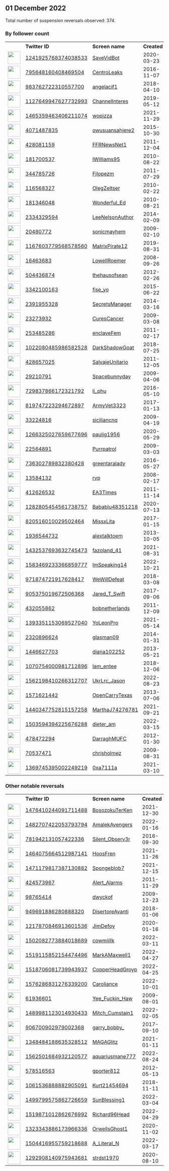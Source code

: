 
## 01 December 2022
Total number of suspension reversals observed: 374.

### By follower count
<table><tr><th></th><th align="left">Twitter ID</th><th align="left">Screen name</th>
<th align="left">Created</th><th align="left">Status</th><th align="left">Suspended</th><th align="left">Followers</th>
<tr><td><a href="https://pbs.twimg.com/profile_images/1241926401458143233/zlzR-MOo_normal.jpg"><img src="https://pbs.twimg.com/profile_images/1241926401458143233/zlzR-MOo_normal.jpg" width="40px" height="40px" align="center"/></a></td><td><a href="https://twitter.com/intent/user?user_id=1241925768374038533">1241925768374038533</a></td><td><a href="https://twitter.com/SaveVidBot">SaveVidBot</a></td><td>2020-03-23</td><td align="center"></td><td>2022-11-27</td><td>342019</td></tr>
<tr><td><a href="https://pbs.twimg.com/profile_images/795650363135291392/Yi4XDo_k_normal.jpg"><img src="https://pbs.twimg.com/profile_images/795650363135291392/Yi4XDo_k_normal.jpg" width="40px" height="40px" align="center"/></a></td><td><a href="https://twitter.com/intent/user?user_id=795648160408469504">795648160408469504</a></td><td><a href="https://twitter.com/CentroLeaks">CentroLeaks</a></td><td>2016-11-07</td><td align="center"></td><td>2022-11-16</td><td>323169</td></tr>
<tr><td><a href="https://pbs.twimg.com/profile_images/1145766756910321664/AWl1fkpe_normal.png"><img src="https://pbs.twimg.com/profile_images/1145766756910321664/AWl1fkpe_normal.png" width="40px" height="40px" align="center"/></a></td><td><a href="https://twitter.com/intent/user?user_id=983762722310557700">983762722310557700</a></td><td><a href="https://twitter.com/angelacif1">angelacif1</a></td><td>2018-04-10</td><td align="center"></td><td>2022-10-16</td><td>207738</td></tr>
<tr><td><a href="https://pbs.twimg.com/profile_images/1492581976922107908/3tQ43e33_normal.jpg"><img src="https://pbs.twimg.com/profile_images/1492581976922107908/3tQ43e33_normal.jpg" width="40px" height="40px" align="center"/></a></td><td><a href="https://twitter.com/intent/user?user_id=1127649947627732993">1127649947627732993</a></td><td><a href="https://twitter.com/ChannelInteres">ChannelInteres</a></td><td>2019-05-12</td><td align="center"></td><td>2022-07-18</td><td>52463</td></tr>
<tr><td><a href="https://pbs.twimg.com/profile_images/1598765760494862336/K0xt_MSP_normal.jpg"><img src="https://pbs.twimg.com/profile_images/1598765760494862336/K0xt_MSP_normal.jpg" width="40px" height="40px" align="center"/></a></td><td><a href="https://twitter.com/intent/user?user_id=1465359463406211074">1465359463406211074</a></td><td><a href="https://twitter.com/wopizza">wopizza</a></td><td>2021-11-29</td><td align="center"></td><td>2022-09-26</td><td>41565</td></tr>
<tr><td><a href="https://pbs.twimg.com/profile_images/1625497951467606018/Tu9qwLQb_normal.jpg"><img src="https://pbs.twimg.com/profile_images/1625497951467606018/Tu9qwLQb_normal.jpg" width="40px" height="40px" align="center"/></a></td><td><a href="https://twitter.com/intent/user?user_id=4071487835">4071487835</a></td><td><a href="https://twitter.com/owusuansahjere2">owusuansahjere2</a></td><td>2015-10-30</td><td align="center"></td><td>2022-11-24</td><td>38471</td></tr>
<tr><td><a href="https://pbs.twimg.com/profile_images/1673061660/landofthefree_normal.jpg"><img src="https://pbs.twimg.com/profile_images/1673061660/landofthefree_normal.jpg" width="40px" height="40px" align="center"/></a></td><td><a href="https://twitter.com/intent/user?user_id=428081159">428081159</a></td><td><a href="https://twitter.com/FFRNewsNet1">FFRNewsNet1</a></td><td>2011-12-04</td><td align="center"></td><td></td><td>37257</td></tr>
<tr><td><a href="https://pbs.twimg.com/profile_images/1005534851649245184/P7PuFCcm_normal.jpg"><img src="https://pbs.twimg.com/profile_images/1005534851649245184/P7PuFCcm_normal.jpg" width="40px" height="40px" align="center"/></a></td><td><a href="https://twitter.com/intent/user?user_id=181700537">181700537</a></td><td><a href="https://twitter.com/IWilliams95">IWilliams95</a></td><td>2010-08-22</td><td align="center"></td><td>2022-11-15</td><td>29997</td></tr>
<tr><td><a href="https://pbs.twimg.com/profile_images/569967508749574144/DDAySEE5_normal.jpeg"><img src="https://pbs.twimg.com/profile_images/569967508749574144/DDAySEE5_normal.jpeg" width="40px" height="40px" align="center"/></a></td><td><a href="https://twitter.com/intent/user?user_id=344785726">344785726</a></td><td><a href="https://twitter.com/Fjlopezm">Fjlopezm</a></td><td>2011-07-29</td><td align="center">🔒</td><td></td><td>23423</td></tr>
<tr><td><a href="https://pbs.twimg.com/profile_images/829878362696933376/BGQnhiwL_normal.jpg"><img src="https://pbs.twimg.com/profile_images/829878362696933376/BGQnhiwL_normal.jpg" width="40px" height="40px" align="center"/></a></td><td><a href="https://twitter.com/intent/user?user_id=116568327">116568327</a></td><td><a href="https://twitter.com/OlegZeltser">OlegZeltser</a></td><td>2010-02-22</td><td align="center"></td><td></td><td>22262</td></tr>
<tr><td><a href="https://pbs.twimg.com/profile_images/1618017591783571456/iPeWBc2d_normal.jpg"><img src="https://pbs.twimg.com/profile_images/1618017591783571456/iPeWBc2d_normal.jpg" width="40px" height="40px" align="center"/></a></td><td><a href="https://twitter.com/intent/user?user_id=181346048">181346048</a></td><td><a href="https://twitter.com/Wonderful_Ed">Wonderful_Ed</a></td><td>2010-08-21</td><td align="center"></td><td>2022-08-25</td><td>21236</td></tr>
<tr><td><a href="https://pbs.twimg.com/profile_images/1077023791811883013/J2243x6c_normal.jpg"><img src="https://pbs.twimg.com/profile_images/1077023791811883013/J2243x6c_normal.jpg" width="40px" height="40px" align="center"/></a></td><td><a href="https://twitter.com/intent/user?user_id=2334329594">2334329594</a></td><td><a href="https://twitter.com/LeeNelsonAuthor">LeeNelsonAuthor</a></td><td>2014-02-09</td><td align="center"></td><td></td><td>21161</td></tr>
<tr><td><a href="https://pbs.twimg.com/profile_images/1633205925661282304/kFtfQyID_normal.jpg"><img src="https://pbs.twimg.com/profile_images/1633205925661282304/kFtfQyID_normal.jpg" width="40px" height="40px" align="center"/></a></td><td><a href="https://twitter.com/intent/user?user_id=20480772">20480772</a></td><td><a href="https://twitter.com/sonicmayhem">sonicmayhem</a></td><td>2009-02-10</td><td align="center"></td><td></td><td>19997</td></tr>
<tr><td><a href="https://pbs.twimg.com/profile_images/1609963666870239238/0xdBkhlg_normal.jpg"><img src="https://pbs.twimg.com/profile_images/1609963666870239238/0xdBkhlg_normal.jpg" width="40px" height="40px" align="center"/></a></td><td><a href="https://twitter.com/intent/user?user_id=1167603779568578560">1167603779568578560</a></td><td><a href="https://twitter.com/MatrixPirate12">MatrixPirate12</a></td><td>2019-08-31</td><td align="center"></td><td>2022-06-22</td><td>19542</td></tr>
<tr><td><a href="https://pbs.twimg.com/profile_images/60752701/camel_normal.jpg"><img src="https://pbs.twimg.com/profile_images/60752701/camel_normal.jpg" width="40px" height="40px" align="center"/></a></td><td><a href="https://twitter.com/intent/user?user_id=16463683">16463683</a></td><td><a href="https://twitter.com/LowellRoemer">LowellRoemer</a></td><td>2008-09-26</td><td align="center"></td><td></td><td>17204</td></tr>
<tr><td><a href="https://pbs.twimg.com/profile_images/1266011370547556352/dLvmTx3A_normal.jpg"><img src="https://pbs.twimg.com/profile_images/1266011370547556352/dLvmTx3A_normal.jpg" width="40px" height="40px" align="center"/></a></td><td><a href="https://twitter.com/intent/user?user_id=504436874">504436874</a></td><td><a href="https://twitter.com/thehausofsean">thehausofsean</a></td><td>2012-02-26</td><td align="center"></td><td></td><td>17071</td></tr>
<tr><td><a href="https://pbs.twimg.com/profile_images/1540640413668855808/J493Z_82_normal.jpg"><img src="https://pbs.twimg.com/profile_images/1540640413668855808/J493Z_82_normal.jpg" width="40px" height="40px" align="center"/></a></td><td><a href="https://twitter.com/intent/user?user_id=3342100163">3342100163</a></td><td><a href="https://twitter.com/fise_yo">fise_yo</a></td><td>2015-06-22</td><td align="center"></td><td>2022-11-24</td><td>13945</td></tr>
<tr><td><a href="https://pbs.twimg.com/profile_images/1601172427404369921/pFiuP7Ut_normal.jpg"><img src="https://pbs.twimg.com/profile_images/1601172427404369921/pFiuP7Ut_normal.jpg" width="40px" height="40px" align="center"/></a></td><td><a href="https://twitter.com/intent/user?user_id=2391955328">2391955328</a></td><td><a href="https://twitter.com/SecretsManager">SecretsManager</a></td><td>2014-03-16</td><td align="center"></td><td>2022-10-10</td><td>12684</td></tr>
<tr><td><a href="https://pbs.twimg.com/profile_images/1085427628264308736/6oKYoaR0_normal.jpg"><img src="https://pbs.twimg.com/profile_images/1085427628264308736/6oKYoaR0_normal.jpg" width="40px" height="40px" align="center"/></a></td><td><a href="https://twitter.com/intent/user?user_id=23273932">23273932</a></td><td><a href="https://twitter.com/CuresCancer">CuresCancer</a></td><td>2009-03-08</td><td align="center"></td><td></td><td>12225</td></tr>
<tr><td><a href="https://pbs.twimg.com/profile_images/1246984819/feminism_normal.jpg"><img src="https://pbs.twimg.com/profile_images/1246984819/feminism_normal.jpg" width="40px" height="40px" align="center"/></a></td><td><a href="https://twitter.com/intent/user?user_id=253485286">253485286</a></td><td><a href="https://twitter.com/enclaveFem">enclaveFem</a></td><td>2011-02-17</td><td align="center"></td><td>2022-10-23</td><td>12112</td></tr>
<tr><td><a href="https://pbs.twimg.com/profile_images/1617156755682639874/oVMyJpMo_normal.jpg"><img src="https://pbs.twimg.com/profile_images/1617156755682639874/oVMyJpMo_normal.jpg" width="40px" height="40px" align="center"/></a></td><td><a href="https://twitter.com/intent/user?user_id=1022080485986582528">1022080485986582528</a></td><td><a href="https://twitter.com/DarkShadowGoat">DarkShadowGoat</a></td><td>2018-07-25</td><td align="center"></td><td></td><td>10187</td></tr>
<tr><td><a href="https://pbs.twimg.com/profile_images/952916680224763904/Y08g4Y8R_normal.jpg"><img src="https://pbs.twimg.com/profile_images/952916680224763904/Y08g4Y8R_normal.jpg" width="40px" height="40px" align="center"/></a></td><td><a href="https://twitter.com/intent/user?user_id=428657025">428657025</a></td><td><a href="https://twitter.com/SalvajeUnitario">SalvajeUnitario</a></td><td>2011-12-05</td><td align="center"></td><td></td><td>10179</td></tr>
<tr><td><a href="https://pbs.twimg.com/profile_images/1612486193026945024/idrtsm9n_normal.jpg"><img src="https://pbs.twimg.com/profile_images/1612486193026945024/idrtsm9n_normal.jpg" width="40px" height="40px" align="center"/></a></td><td><a href="https://twitter.com/intent/user?user_id=29210791">29210791</a></td><td><a href="https://twitter.com/Spacebunnyday">Spacebunnyday</a></td><td>2009-04-06</td><td align="center"></td><td></td><td>9761</td></tr>
<tr><td><a href="https://pbs.twimg.com/profile_images/1010208272064712705/PtmpMkzR_normal.jpg"><img src="https://pbs.twimg.com/profile_images/1010208272064712705/PtmpMkzR_normal.jpg" width="40px" height="40px" align="center"/></a></td><td><a href="https://twitter.com/intent/user?user_id=729837866172321792">729837866172321792</a></td><td><a href="https://twitter.com/li_phu">li_phu</a></td><td>2016-05-10</td><td align="center"></td><td></td><td>7184</td></tr>
<tr><td><a href="https://pbs.twimg.com/profile_images/1574025768463745027/GGQxDhv1_normal.jpg"><img src="https://pbs.twimg.com/profile_images/1574025768463745027/GGQxDhv1_normal.jpg" width="40px" height="40px" align="center"/></a></td><td><a href="https://twitter.com/intent/user?user_id=819747223294672897">819747223294672897</a></td><td><a href="https://twitter.com/ArmyVet3323">ArmyVet3323</a></td><td>2017-01-13</td><td align="center"></td><td>2022-10-29</td><td>6983</td></tr>
<tr><td><a href="https://pbs.twimg.com/profile_images/2917130862/46ba8e55239a016f53c3b81c0b0e4c2b_normal.jpeg"><img src="https://pbs.twimg.com/profile_images/2917130862/46ba8e55239a016f53c3b81c0b0e4c2b_normal.jpeg" width="40px" height="40px" align="center"/></a></td><td><a href="https://twitter.com/intent/user?user_id=33224816">33224816</a></td><td><a href="https://twitter.com/siciliancnq">siciliancnq</a></td><td>2009-04-19</td><td align="center"></td><td>2022-10-28</td><td>6783</td></tr>
<tr><td><a href="https://pbs.twimg.com/profile_images/1285342219306782723/wJ_sJ3PZ_normal.jpg"><img src="https://pbs.twimg.com/profile_images/1285342219306782723/wJ_sJ3PZ_normal.jpg" width="40px" height="40px" align="center"/></a></td><td><a href="https://twitter.com/intent/user?user_id=1266325027659677696">1266325027659677696</a></td><td><a href="https://twitter.com/pauljg1956">pauljg1956</a></td><td>2020-05-29</td><td align="center"></td><td>2022-10-08</td><td>6684</td></tr>
<tr><td><a href="https://pbs.twimg.com/profile_images/1047494375910133762/isgIK1t6_normal.jpg"><img src="https://pbs.twimg.com/profile_images/1047494375910133762/isgIK1t6_normal.jpg" width="40px" height="40px" align="center"/></a></td><td><a href="https://twitter.com/intent/user?user_id=22564891">22564891</a></td><td><a href="https://twitter.com/Purrpatrol">Purrpatrol</a></td><td>2009-03-03</td><td align="center"></td><td>2022-02-13</td><td>6119</td></tr>
<tr><td><a href="https://pbs.twimg.com/profile_images/736305177486069760/MzKTu7Ri_normal.jpg"><img src="https://pbs.twimg.com/profile_images/736305177486069760/MzKTu7Ri_normal.jpg" width="40px" height="40px" align="center"/></a></td><td><a href="https://twitter.com/intent/user?user_id=736302789832380428">736302789832380428</a></td><td><a href="https://twitter.com/greentaralady">greentaralady</a></td><td>2016-05-27</td><td align="center"></td><td>2022-05-04</td><td>6043</td></tr>
<tr><td><a href="https://pbs.twimg.com/profile_images/1291068724846268416/6ixTrow0_normal.jpg"><img src="https://pbs.twimg.com/profile_images/1291068724846268416/6ixTrow0_normal.jpg" width="40px" height="40px" align="center"/></a></td><td><a href="https://twitter.com/intent/user?user_id=13584132">13584132</a></td><td><a href="https://twitter.com/rvp">rvp</a></td><td>2008-02-17</td><td align="center"></td><td>2022-11-23</td><td>5961</td></tr>
<tr><td><a href="https://pbs.twimg.com/profile_images/1600081235426086912/Za96xMbg_normal.jpg"><img src="https://pbs.twimg.com/profile_images/1600081235426086912/Za96xMbg_normal.jpg" width="40px" height="40px" align="center"/></a></td><td><a href="https://twitter.com/intent/user?user_id=412626532">412626532</a></td><td><a href="https://twitter.com/EA3Times">EA3Times</a></td><td>2011-11-14</td><td align="center"></td><td></td><td>5498</td></tr>
<tr><td><a href="https://pbs.twimg.com/profile_images/1349879237843542024/YoL1oiIx_normal.jpg"><img src="https://pbs.twimg.com/profile_images/1349879237843542024/YoL1oiIx_normal.jpg" width="40px" height="40px" align="center"/></a></td><td><a href="https://twitter.com/intent/user?user_id=1282805454561738757">1282805454561738757</a></td><td><a href="https://twitter.com/Babablu48351218">Babablu48351218</a></td><td>2020-07-13</td><td align="center"></td><td>2022-10-29</td><td>5458</td></tr>
<tr><td><a href="https://pbs.twimg.com/profile_images/1347587647439425536/RlKi40IH_normal.jpg"><img src="https://pbs.twimg.com/profile_images/1347587647439425536/RlKi40IH_normal.jpg" width="40px" height="40px" align="center"/></a></td><td><a href="https://twitter.com/intent/user?user_id=820516010029502464">820516010029502464</a></td><td><a href="https://twitter.com/MissxLita">MissxLita</a></td><td>2017-01-15</td><td align="center"></td><td></td><td>5156</td></tr>
<tr><td><a href="https://pbs.twimg.com/profile_images/1370132796103004164/R5ErawgP_normal.jpg"><img src="https://pbs.twimg.com/profile_images/1370132796103004164/R5ErawgP_normal.jpg" width="40px" height="40px" align="center"/></a></td><td><a href="https://twitter.com/intent/user?user_id=1936544732">1936544732</a></td><td><a href="https://twitter.com/aIextalktoem">aIextalktoem</a></td><td>2013-10-05</td><td align="center"></td><td></td><td>5131</td></tr>
<tr><td><a href="https://pbs.twimg.com/profile_images/1626314070147072001/ek3WUc8U_normal.jpg"><img src="https://pbs.twimg.com/profile_images/1626314070147072001/ek3WUc8U_normal.jpg" width="40px" height="40px" align="center"/></a></td><td><a href="https://twitter.com/intent/user?user_id=1432537693632745473">1432537693632745473</a></td><td><a href="https://twitter.com/fazoland_41">fazoland_41</a></td><td>2021-08-31</td><td align="center"></td><td>2022-11-08</td><td>5033</td></tr>
<tr><td><a href="https://pbs.twimg.com/profile_images/1604038099356590080/2eTbJMB-_normal.jpg"><img src="https://pbs.twimg.com/profile_images/1604038099356590080/2eTbJMB-_normal.jpg" width="40px" height="40px" align="center"/></a></td><td><a href="https://twitter.com/intent/user?user_id=1583469233366859777">1583469233366859777</a></td><td><a href="https://twitter.com/ImSpeaking14">ImSpeaking14</a></td><td>2022-10-21</td><td align="center"></td><td>2022-11-11</td><td>4703</td></tr>
<tr><td><a href="https://pbs.twimg.com/profile_images/1404202282078638084/UllJtVdz_normal.jpg"><img src="https://pbs.twimg.com/profile_images/1404202282078638084/UllJtVdz_normal.jpg" width="40px" height="40px" align="center"/></a></td><td><a href="https://twitter.com/intent/user?user_id=971874721917628417">971874721917628417</a></td><td><a href="https://twitter.com/WeWillDefeat">WeWillDefeat</a></td><td>2018-03-08</td><td align="center"></td><td>2022-10-29</td><td>4482</td></tr>
<tr><td><a href="https://pbs.twimg.com/profile_images/1598221908759257089/85dF5OBj_normal.jpg"><img src="https://pbs.twimg.com/profile_images/1598221908759257089/85dF5OBj_normal.jpg" width="40px" height="40px" align="center"/></a></td><td><a href="https://twitter.com/intent/user?user_id=905375019672506368">905375019672506368</a></td><td><a href="https://twitter.com/Jared_T_Swift">Jared_T_Swift</a></td><td>2017-09-06</td><td align="center"></td><td></td><td>4129</td></tr>
<tr><td><a href="https://pbs.twimg.com/profile_images/1597786106271088640/NZsGNTpq_normal.jpg"><img src="https://pbs.twimg.com/profile_images/1597786106271088640/NZsGNTpq_normal.jpg" width="40px" height="40px" align="center"/></a></td><td><a href="https://twitter.com/intent/user?user_id=432055862">432055862</a></td><td><a href="https://twitter.com/bobnetherlands">bobnetherlands</a></td><td>2011-12-09</td><td align="center"></td><td>2022-11-08</td><td>3920</td></tr>
<tr><td><a href="https://pbs.twimg.com/profile_images/1596907293685293056/EIQ6e0cD_normal.jpg"><img src="https://pbs.twimg.com/profile_images/1596907293685293056/EIQ6e0cD_normal.jpg" width="40px" height="40px" align="center"/></a></td><td><a href="https://twitter.com/intent/user?user_id=1393351153069527040">1393351153069527040</a></td><td><a href="https://twitter.com/YoLeonPro">YoLeonPro</a></td><td>2021-05-14</td><td align="center"></td><td>2022-09-05</td><td>3599</td></tr>
<tr><td><a href="https://pbs.twimg.com/profile_images/1598380959874879506/0PPKxSGX_normal.jpg"><img src="https://pbs.twimg.com/profile_images/1598380959874879506/0PPKxSGX_normal.jpg" width="40px" height="40px" align="center"/></a></td><td><a href="https://twitter.com/intent/user?user_id=2320896624">2320896624</a></td><td><a href="https://twitter.com/glasman09">glasman09</a></td><td>2014-01-31</td><td align="center"></td><td></td><td>3396</td></tr>
<tr><td><a href="https://pbs.twimg.com/profile_images/844388760494247939/VvYeQjey_normal.jpg"><img src="https://pbs.twimg.com/profile_images/844388760494247939/VvYeQjey_normal.jpg" width="40px" height="40px" align="center"/></a></td><td><a href="https://twitter.com/intent/user?user_id=1446627703">1446627703</a></td><td><a href="https://twitter.com/diana102252">diana102252</a></td><td>2013-05-21</td><td align="center"></td><td></td><td>3217</td></tr>
<tr><td><a href="https://pbs.twimg.com/profile_images/1611170833661136897/WGYc6Kan_normal.jpg"><img src="https://pbs.twimg.com/profile_images/1611170833661136897/WGYc6Kan_normal.jpg" width="40px" height="40px" align="center"/></a></td><td><a href="https://twitter.com/intent/user?user_id=1070754000981712896">1070754000981712896</a></td><td><a href="https://twitter.com/Iam_entee">Iam_entee</a></td><td>2018-12-06</td><td align="center"></td><td>2022-10-13</td><td>3191</td></tr>
<tr><td><a href="https://pbs.twimg.com/profile_images/1632854166572761090/U1L0fSa0_normal.jpg"><img src="https://pbs.twimg.com/profile_images/1632854166572761090/U1L0fSa0_normal.jpg" width="40px" height="40px" align="center"/></a></td><td><a href="https://twitter.com/intent/user?user_id=1562198410266312707">1562198410266312707</a></td><td><a href="https://twitter.com/UkrLrc_Jason">UkrLrc_Jason</a></td><td>2022-08-23</td><td align="center"></td><td>2022-11-26</td><td>3112</td></tr>
<tr><td><a href="https://pbs.twimg.com/profile_images/461586644269690880/VxIeF6dB_normal.png"><img src="https://pbs.twimg.com/profile_images/461586644269690880/VxIeF6dB_normal.png" width="40px" height="40px" align="center"/></a></td><td><a href="https://twitter.com/intent/user?user_id=1571621442">1571621442</a></td><td><a href="https://twitter.com/OpenCarryTexas">OpenCarryTexas</a></td><td>2013-07-06</td><td align="center"></td><td></td><td>3090</td></tr>
<tr><td><a href="https://pbs.twimg.com/profile_images/1508150842481733641/KZMpxxA6_normal.jpg"><img src="https://pbs.twimg.com/profile_images/1508150842481733641/KZMpxxA6_normal.jpg" width="40px" height="40px" align="center"/></a></td><td><a href="https://twitter.com/intent/user?user_id=1440347752815157258">1440347752815157258</a></td><td><a href="https://twitter.com/MarthaJ74276781">MarthaJ74276781</a></td><td>2021-09-21</td><td align="center"></td><td>2022-11-28</td><td>3019</td></tr>
<tr><td><a href="https://pbs.twimg.com/profile_images/1635003146442293250/ehTKXbdx_normal.jpg"><img src="https://pbs.twimg.com/profile_images/1635003146442293250/ehTKXbdx_normal.jpg" width="40px" height="40px" align="center"/></a></td><td><a href="https://twitter.com/intent/user?user_id=1503594394225676288">1503594394225676288</a></td><td><a href="https://twitter.com/dieter_am">dieter_am</a></td><td>2022-03-15</td><td align="center"></td><td>2022-11-01</td><td>2981</td></tr>
<tr><td><a href="https://pbs.twimg.com/profile_images/920735540080766976/WsNaQ3Mc_normal.jpg"><img src="https://pbs.twimg.com/profile_images/920735540080766976/WsNaQ3Mc_normal.jpg" width="40px" height="40px" align="center"/></a></td><td><a href="https://twitter.com/intent/user?user_id=478472294">478472294</a></td><td><a href="https://twitter.com/DarraghMUFC">DarraghMUFC</a></td><td>2012-01-30</td><td align="center">🔒</td><td></td><td>2897</td></tr>
<tr><td><a href="https://pbs.twimg.com/profile_images/950189406828285952/ZCAlh1x__normal.jpg"><img src="https://pbs.twimg.com/profile_images/950189406828285952/ZCAlh1x__normal.jpg" width="40px" height="40px" align="center"/></a></td><td><a href="https://twitter.com/intent/user?user_id=70537471">70537471</a></td><td><a href="https://twitter.com/chrisholmez">chrisholmez</a></td><td>2009-08-31</td><td align="center"></td><td></td><td>2863</td></tr>
<tr><td><a href="https://pbs.twimg.com/profile_images/1633575822857519104/C5JFnGqB_normal.jpg"><img src="https://pbs.twimg.com/profile_images/1633575822857519104/C5JFnGqB_normal.jpg" width="40px" height="40px" align="center"/></a></td><td><a href="https://twitter.com/intent/user?user_id=1369745395002249219">1369745395002249219</a></td><td><a href="https://twitter.com/0xa7111a">0xa7111a</a></td><td>2021-03-10</td><td align="center"></td><td>2022-05-07</td><td>2739</td></tr>
</table>

### Other notable reversals
<table><tr><th></th><th align="left">Twitter ID</th><th align="left">Screen name</th>
<th align="left">Created</th><th align="left">Status</th><th align="left">Suspended</th><th align="left">Followers</th>
<tr><td><a href="https://pbs.twimg.com/profile_images/1539074221753520128/nPbze3Z7_normal.jpg"><img src="https://pbs.twimg.com/profile_images/1539074221753520128/nPbze3Z7_normal.jpg" width="40px" height="40px" align="center"/></a></td><td><a href="https://twitter.com/intent/user?user_id=1476410244091711488">1476410244091711488</a></td><td><a href="https://twitter.com/BosozokuTerKen">BosozokuTerKen</a></td><td>2021-12-30</td><td align="center">🚫</td><td>2022-07-24</td><td>2591</td></tr>
<tr><td><a href="https://pbs.twimg.com/profile_images/1483601431890644992/belSXgVM_normal.jpg"><img src="https://pbs.twimg.com/profile_images/1483601431890644992/belSXgVM_normal.jpg" width="40px" height="40px" align="center"/></a></td><td><a href="https://twitter.com/intent/user?user_id=1482707422053793794">1482707422053793794</a></td><td><a href="https://twitter.com/AmalekAvengers">AmalekAvengers</a></td><td>2022-01-16</td><td align="center">🚫</td><td>2022-11-06</td><td>235</td></tr>
<tr><td><a href="https://abs.twimg.com/sticky/default_profile_images/default_profile_normal.png"><img src="https://abs.twimg.com/sticky/default_profile_images/default_profile_normal.png" width="40px" height="40px" align="center"/></a></td><td><a href="https://twitter.com/intent/user?user_id=781942131057422336">781942131057422336</a></td><td><a href="https://twitter.com/Silent_Observ3r">Silent_Observ3r</a></td><td>2016-09-30</td><td align="center"></td><td>2022-11-14</td><td>146</td></tr>
<tr><td><a href="https://pbs.twimg.com/profile_images/1529485270931865600/9iWHoRL1_normal.jpg"><img src="https://pbs.twimg.com/profile_images/1529485270931865600/9iWHoRL1_normal.jpg" width="40px" height="40px" align="center"/></a></td><td><a href="https://twitter.com/intent/user?user_id=1464075664512987141">1464075664512987141</a></td><td><a href="https://twitter.com/HoosFren">HoosFren</a></td><td>2021-11-26</td><td align="center">👋</td><td>2022-11-14</td><td>205</td></tr>
<tr><td><a href="https://pbs.twimg.com/profile_images/1542710715957518341/vvnx99UN_normal.jpg"><img src="https://pbs.twimg.com/profile_images/1542710715957518341/vvnx99UN_normal.jpg" width="40px" height="40px" align="center"/></a></td><td><a href="https://twitter.com/intent/user?user_id=1471179817387130882">1471179817387130882</a></td><td><a href="https://twitter.com/Spongeblob7">Spongeblob7</a></td><td>2021-12-15</td><td align="center"></td><td>2022-07-08</td><td>468</td></tr>
<tr><td><a href="https://pbs.twimg.com/profile_images/1605758284186673152/HZaqBEgV_normal.jpg"><img src="https://pbs.twimg.com/profile_images/1605758284186673152/HZaqBEgV_normal.jpg" width="40px" height="40px" align="center"/></a></td><td><a href="https://twitter.com/intent/user?user_id=424573967">424573967</a></td><td><a href="https://twitter.com/Alert_Alarms">Alert_Alarms</a></td><td>2011-11-29</td><td align="center"></td><td>2022-12-01</td><td>144</td></tr>
<tr><td><a href="https://pbs.twimg.com/profile_images/1660916169/PhotoChooser-eab25a6a-69e2-415a-ad72-2c75ec34cd93_normal.jpg"><img src="https://pbs.twimg.com/profile_images/1660916169/PhotoChooser-eab25a6a-69e2-415a-ad72-2c75ec34cd93_normal.jpg" width="40px" height="40px" align="center"/></a></td><td><a href="https://twitter.com/intent/user?user_id=98765414">98765414</a></td><td><a href="https://twitter.com/dwyckof">dwyckof</a></td><td>2009-12-23</td><td align="center"></td><td>2022-10-29</td><td>1560</td></tr>
<tr><td><a href="https://pbs.twimg.com/profile_images/1632274700280709122/LA0jTQk6_normal.jpg"><img src="https://pbs.twimg.com/profile_images/1632274700280709122/LA0jTQk6_normal.jpg" width="40px" height="40px" align="center"/></a></td><td><a href="https://twitter.com/intent/user?user_id=949691886280888320">949691886280888320</a></td><td><a href="https://twitter.com/DisertoreAvanti">DisertoreAvanti</a></td><td>2018-01-06</td><td align="center"></td><td>2022-11-07</td><td>1125</td></tr>
<tr><td><a href="https://pbs.twimg.com/profile_images/1217871082297925633/leNnUU6Y_normal.jpg"><img src="https://pbs.twimg.com/profile_images/1217871082297925633/leNnUU6Y_normal.jpg" width="40px" height="40px" align="center"/></a></td><td><a href="https://twitter.com/intent/user?user_id=1217870846913601536">1217870846913601536</a></td><td><a href="https://twitter.com/JimDefoy">JimDefoy</a></td><td>2020-01-16</td><td align="center"></td><td>2022-10-20</td><td>1459</td></tr>
<tr><td><a href="https://pbs.twimg.com/profile_images/1502083667300130819/0xmd1uvd_normal.jpg"><img src="https://pbs.twimg.com/profile_images/1502083667300130819/0xmd1uvd_normal.jpg" width="40px" height="40px" align="center"/></a></td><td><a href="https://twitter.com/intent/user?user_id=1502082773884018689">1502082773884018689</a></td><td><a href="https://twitter.com/cowmiillk">cowmiillk</a></td><td>2022-03-11</td><td align="center">🔒</td><td>2022-11-14</td><td>1</td></tr>
<tr><td><a href="https://pbs.twimg.com/profile_images/1519886344700325889/1ojuquwM_normal.jpg"><img src="https://pbs.twimg.com/profile_images/1519886344700325889/1ojuquwM_normal.jpg" width="40px" height="40px" align="center"/></a></td><td><a href="https://twitter.com/intent/user?user_id=1519115852154474496">1519115852154474496</a></td><td><a href="https://twitter.com/MarkAMaxwell1">MarkAMaxwell1</a></td><td>2022-04-27</td><td align="center"></td><td>2022-10-29</td><td>1537</td></tr>
<tr><td><a href="https://pbs.twimg.com/profile_images/1518706435391049728/2nGcR14E_normal.jpg"><img src="https://pbs.twimg.com/profile_images/1518706435391049728/2nGcR14E_normal.jpg" width="40px" height="40px" align="center"/></a></td><td><a href="https://twitter.com/intent/user?user_id=1518706081739943937">1518706081739943937</a></td><td><a href="https://twitter.com/CopperHeadGroyp">CopperHeadGroyp</a></td><td>2022-04-25</td><td align="center"></td><td>2022-06-14</td><td>209</td></tr>
<tr><td><a href="https://pbs.twimg.com/profile_images/1577335971712217089/vyci9fGl_normal.jpg"><img src="https://pbs.twimg.com/profile_images/1577335971712217089/vyci9fGl_normal.jpg" width="40px" height="40px" align="center"/></a></td><td><a href="https://twitter.com/intent/user?user_id=1576286831276339200">1576286831276339200</a></td><td><a href="https://twitter.com/Caroliance">Caroliance</a></td><td>2022-10-01</td><td align="center">👋</td><td>2022-11-27</td><td>240</td></tr>
<tr><td><a href="https://pbs.twimg.com/profile_images/1412985184862052359/s5sj6B2s_normal.jpg"><img src="https://pbs.twimg.com/profile_images/1412985184862052359/s5sj6B2s_normal.jpg" width="40px" height="40px" align="center"/></a></td><td><a href="https://twitter.com/intent/user?user_id=61936601">61936601</a></td><td><a href="https://twitter.com/Yee_Fuckin_Haw">Yee_Fuckin_Haw</a></td><td>2009-08-01</td><td align="center"></td><td>2022-09-28</td><td>43</td></tr>
<tr><td><a href="https://pbs.twimg.com/profile_images/1497590125768982532/5o8kziEt_normal.jpg"><img src="https://pbs.twimg.com/profile_images/1497590125768982532/5o8kziEt_normal.jpg" width="40px" height="40px" align="center"/></a></td><td><a href="https://twitter.com/intent/user?user_id=1489981123014930433">1489981123014930433</a></td><td><a href="https://twitter.com/Mitch_Cumstain1">Mitch_Cumstain1</a></td><td>2022-02-05</td><td align="center"></td><td>2022-11-07</td><td>38</td></tr>
<tr><td><a href="https://pbs.twimg.com/profile_images/1492654049405161475/g7WjBs58_normal.jpg"><img src="https://pbs.twimg.com/profile_images/1492654049405161475/g7WjBs58_normal.jpg" width="40px" height="40px" align="center"/></a></td><td><a href="https://twitter.com/intent/user?user_id=906700902979002368">906700902979002368</a></td><td><a href="https://twitter.com/garry_bobby_">garry_bobby_</a></td><td>2017-09-10</td><td align="center"></td><td>2022-11-15</td><td>751</td></tr>
<tr><td><a href="https://pbs.twimg.com/profile_images/1349322001060679681/DeT1dBu3_normal.jpg"><img src="https://pbs.twimg.com/profile_images/1349322001060679681/DeT1dBu3_normal.jpg" width="40px" height="40px" align="center"/></a></td><td><a href="https://twitter.com/intent/user?user_id=1348484188635328512">1348484188635328512</a></td><td><a href="https://twitter.com/MAGAGlitz">MAGAGlitz</a></td><td>2021-01-11</td><td align="center"></td><td>2022-10-29</td><td>1978</td></tr>
<tr><td><a href="https://pbs.twimg.com/profile_images/1598319022088589315/VmcYfn3m_normal.jpg"><img src="https://pbs.twimg.com/profile_images/1598319022088589315/VmcYfn3m_normal.jpg" width="40px" height="40px" align="center"/></a></td><td><a href="https://twitter.com/intent/user?user_id=1562501684932120577">1562501684932120577</a></td><td><a href="https://twitter.com/aquariusmane777">aquariusmane777</a></td><td>2022-08-24</td><td align="center">👋</td><td>2022-12-05</td><td>223</td></tr>
<tr><td><a href="https://pbs.twimg.com/profile_images/1511849726953545737/PVAmk6PV_normal.jpg"><img src="https://pbs.twimg.com/profile_images/1511849726953545737/PVAmk6PV_normal.jpg" width="40px" height="40px" align="center"/></a></td><td><a href="https://twitter.com/intent/user?user_id=578516563">578516563</a></td><td><a href="https://twitter.com/gporter812">gporter812</a></td><td>2012-05-13</td><td align="center"></td><td>2022-10-18</td><td>440</td></tr>
<tr><td><a href="https://pbs.twimg.com/profile_images/1061538611353464832/-r0GuzNP_normal.jpg"><img src="https://pbs.twimg.com/profile_images/1061538611353464832/-r0GuzNP_normal.jpg" width="40px" height="40px" align="center"/></a></td><td><a href="https://twitter.com/intent/user?user_id=1061536888882905091">1061536888882905091</a></td><td><a href="https://twitter.com/Kurt21454694">Kurt21454694</a></td><td>2018-11-11</td><td align="center"></td><td>2022-11-07</td><td>114</td></tr>
<tr><td><a href="https://pbs.twimg.com/profile_images/1567492433302388739/iD2jPUjP_normal.jpg"><img src="https://pbs.twimg.com/profile_images/1567492433302388739/iD2jPUjP_normal.jpg" width="40px" height="40px" align="center"/></a></td><td><a href="https://twitter.com/intent/user?user_id=1499799575862726659">1499799575862726659</a></td><td><a href="https://twitter.com/SunBlessing1">SunBlessing1</a></td><td>2022-03-04</td><td align="center">👋</td><td>2022-09-20</td><td>84</td></tr>
<tr><td><a href="https://pbs.twimg.com/profile_images/1616948345301307392/UAE_k9hp_normal.jpg"><img src="https://pbs.twimg.com/profile_images/1616948345301307392/UAE_k9hp_normal.jpg" width="40px" height="40px" align="center"/></a></td><td><a href="https://twitter.com/intent/user?user_id=1519871012862676992">1519871012862676992</a></td><td><a href="https://twitter.com/Richard96Head">Richard96Head</a></td><td>2022-04-29</td><td align="center"></td><td>2022-11-29</td><td>1250</td></tr>
<tr><td><a href="https://pbs.twimg.com/profile_images/1323344763068710912/43d647AZ_normal.jpg"><img src="https://pbs.twimg.com/profile_images/1323344763068710912/43d647AZ_normal.jpg" width="40px" height="40px" align="center"/></a></td><td><a href="https://twitter.com/intent/user?user_id=1323343886173966336">1323343886173966336</a></td><td><a href="https://twitter.com/OrwellsGhost1">OrwellsGhost1</a></td><td>2020-11-02</td><td align="center"></td><td>2022-10-20</td><td>318</td></tr>
<tr><td><a href="https://pbs.twimg.com/profile_images/1505329816148783105/3vebWSTU_normal.jpg"><img src="https://pbs.twimg.com/profile_images/1505329816148783105/3vebWSTU_normal.jpg" width="40px" height="40px" align="center"/></a></td><td><a href="https://twitter.com/intent/user?user_id=1504416955759218688">1504416955759218688</a></td><td><a href="https://twitter.com/A_Literal_N">A_Literal_N</a></td><td>2022-03-17</td><td align="center"></td><td>2022-11-08</td><td>11</td></tr>
<tr><td><a href="https://pbs.twimg.com/profile_images/1598934120247148544/6SLVzCBm_normal.jpg"><img src="https://pbs.twimg.com/profile_images/1598934120247148544/6SLVzCBm_normal.jpg" width="40px" height="40px" align="center"/></a></td><td><a href="https://twitter.com/intent/user?user_id=1292908140975943681">1292908140975943681</a></td><td><a href="https://twitter.com/strdst1970">strdst1970</a></td><td>2020-08-10</td><td align="center"></td><td>2022-10-07</td><td>230</td></tr>
</table>
